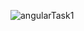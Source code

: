 ![angularTask1](https://user-images.githubusercontent.com/76657561/199013277-5ba35779-9152-4e46-ab5e-4f6a9e9b59c6.png)
